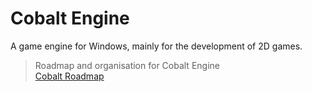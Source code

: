 # Cobalt Engine
A game engine for Windows, mainly for the development of 2D games.
> Roadmap and organisation for Cobalt Engine <br>
> [Cobalt Roadmap](https://trello.com/b/HAMtLRss/cobalt-game-engine)

